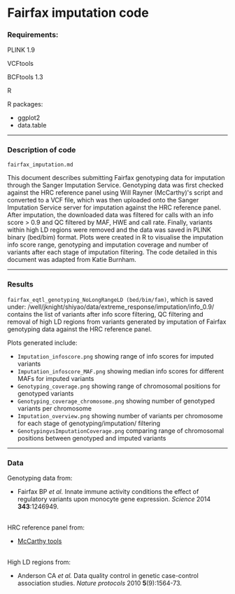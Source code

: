 # Fairfax imputation code

### Requirements:
PLINK 1.9

VCFtools

BCFtools 1.3

R

R packages:
* ggplot2
* data.table

---

### Description of code

    fairfax_imputation.md
This document describes submitting Fairfax genotyping data for imputation through the Sanger Imputation Service. Genotyping data was first checked against the HRC reference panel using Will Rayner (McCarthy)'s script and converted to a VCF file, which was then uploaded onto the Sanger Imputation Service server for imputation against the HRC reference panel. After imputation, the downloaded data was filtered for calls with an info score > 0.9 and QC filtered by MAF, HWE and call rate. Finally, variants within high LD regions were removed and the data was saved in PLINK binary (bed/bim) format. Plots were created in R to visualise the imputation info score range, genotyping and imputation coverage and number of variants after each stage of imputation filtering. The code detailed in this document was adapted from Katie Burnham.

---

### Results

`fairfax_eqtl_genotyping_NoLongRangeLD (bed/bim/fam)`, which is saved under: /well/jknight/shiyao/data/extreme_response/imputation/info_0.9/  
contains the list of variants after info score filtering, QC filtering and removal of high LD regions from variants generated by imputation of Fairfax genotyping data against the HRC reference panel.

Plots generated include:
* `Imputation_infoscore.png` showing range of info scores for imputed variants
* `Imputation_infoscore_MAF.png` showing median info scores for different MAFs for imputed variants
* `Genotyping_coverage.png` showing range of chromosomal positions for genotyped variants
* `Genotyping_coverage_chromosome.png` showing number of genotyped variants per chromosome
* `Imputation_overview.png` showing number of variants per chromosome for each stage of genotyping/imputation/ filtering
* `GenotypingvsImputationCoverage.png` comparing range of chromosomal positions between genotyped and imputed variants

---

### Data

Genotyping data from:
* Fairfax BP *et al.* Innate immune activity conditions the effect of regulatory variants upon monocyte gene expression. *Science* 2014 **343**:1246949.  
&nbsp;

HRC reference panel from:
* [McCarthy tools](https://www.well.ox.ac.uk/~wrayner/tools/index.html#Checking)  
&nbsp;

High LD regions from:
* Anderson CA *et al.* Data quality control in genetic case-control association studies. *Nature protocols* 2010 **5**(9):1564-73. 


